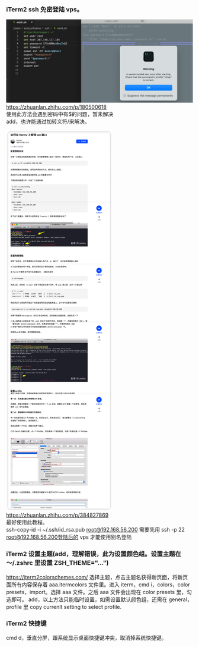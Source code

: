 ### iTerm2 ssh 免密登陆 vps。

![](./img/2022-06-15-15-24-30.png)  
https://zhuanlan.zhihu.com/p/180500618  
使用此方法会遇到密码中有$的问题，暂未解决  
add，也许能通过加转义符/来解决。

![](./img/2022-06-15-15-51-01.png)  
https://zhuanlan.zhihu.com/p/384827869  
最好使用此教程。  
ssh-copy-id -i ~/.ssh/id_rsa.pub root@192.168.56.200
需要先用 ssh -p 22 root@192.168.56.200登陆后的 vps 才能使用别名登陆

### iTerm2 设置主题(add，理解错误，此为设置颜色组。设置主题在～/.zshrc 里设置 ZSH_THEME="...")

https://iterm2colorschemes.com/ 选择主题，点击主题名获得新页面，将新页面所有内容保存着 aaa.itermcolors 文件里。进入 iterm，cmd i，colors，color presets，import。选择 aaa 文件。之后 aaa 文件会出现在 color presets 里，勾选即可。
add，以上方法只能临时设置，如需设置默认颜色组，还需在 general，profile 里 copy currenlt setting to select profile.

### iTerm2 快捷键

cmd d，垂直分屏，跟系统显示桌面快捷键冲突，取消掉系统快捷键。
